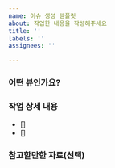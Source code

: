 ```yaml
---
name: 이슈 생성 템플릿
about: 작업한 내용을 작성해주세요
title: ''
labels: ''
assignees: ''

---
```


### 어떤 뷰인가요?


### 작업 상세 내용

- [] 
- [] 

### 참고할만한 자료(선택)
